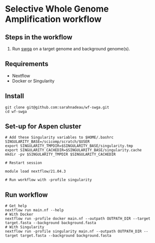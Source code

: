 # Selective Whole Genome Amplification workflow


## Steps in the workflow
1. Run [swga](https://github.com/eclarke/swga) on a target genome and background genome(s).

## Requirements
* Nextflow
* Docker or Singularity

## Install
```
git clone git@github.com:sarahnadeau/wf-swga.git
cd wf-swga
```

## Set-up for Aspen cluster
``` 
# Add these Singularity variables to $HOME/.bashrc
SINGULARITY_BASE=/scicomp/scratch/$USER
export SINGULARITY_TMPDIR=$SINGULARITY_BASE/singularity.tmp
export SINGULARITY_CACHEDIR=$SINGULARITY_BASE/singularity.cache
mkdir -pv $SINGULARITY_TMPDIR $SINGULARITY_CACHEDIR

# Restart session

module load nextflow/21.04.3

# Run workflow with -profile singularity
```

## Run workflow
```
# Get help
nextflow run main.nf --help
# With Docker
nextflow run -profile docker main.nf --outpath OUTPATH_DIR --target target.fasta --background background.fasta
# With Singularity
nextflow run -profile singularity main.nf --outpath OUTPATH_DIR --target target.fasta --background background.fasta
```
